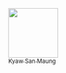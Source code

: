 <!-- Start of column-1 -->
<td align="center">
  <a href="https://github.com/Kyaw-San-Maung">
    <img
      src="https://avatars.githubusercontent.com/u/138513535?s=400&u=e1524b367d6dbe798f78018724f0ccbfcc1fe1e9&v=4"
      width="100px"
    />
    <br />
    <sub>Kyaw San Maung</sub>
  </a>
</td>
<!-- End of column-1 -->